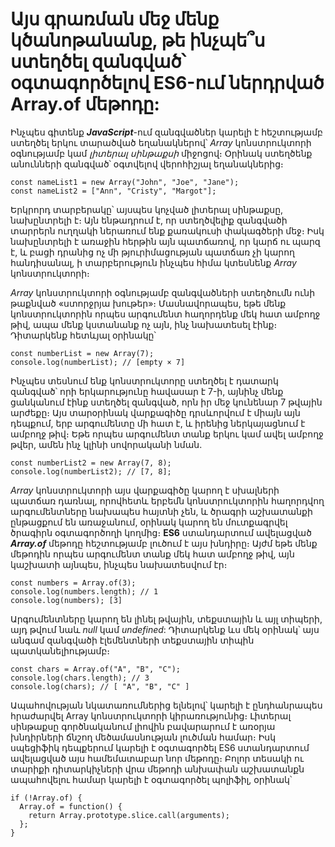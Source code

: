 # Այս գրառման մեջ մենք կծանոթանանք, թե ինչպե՞ս ստեղծել զանգված՝ օգտագործելով ES6-ում ներդրված Array.of մեթոդը:

Ինչպես գիտենք **_JavaScript_**-ում զանգվածներ կարելի է հեշտությամբ ստեղծել երկու տարածված եղանակներով՝ _Array_ կոնստրուկտորի օգնությամբ կամ _լիտերալ սինթաքսի_ միջոցով։ Օրինակ ստեղծենք անունների զանգված՝ օգտվելով վերոհիշյալ եղանակներից։

```
const nameList1 = new Array("John", "Joe", "Jane");
const nameList2 = ["Ann", "Cristy", "Margot"];
```

Երկրորդ տարբերակը՝ այսպես կոչված լիտերալ սինթաքսը, նախընտրելի է։ Այն ենթադրում է, որ ստեղծվելիք զանգվածի տարրերն ուղղակի ներառում ենք քառակուսի փակագծերի մեջ։ Իսկ նախընտրելի է առաջին հերթին այն պատճառով, որ կարճ ու պարզ է, և բացի դրանից ոչ մի թյուրիմացության պատճառ չի կարող հանդիսանալ, ի տարբերություն ինչպես հիմա կտեսնենք _Array_ կոնստրուկտորի։

_Array_ կոնստրուկտորի օգնությամբ զանգվածների ստեղծումն ունի թաքնված «ստորջրյա խութեր»։ Մասնավորապես, եթե մենք կոնստրուկտորին որպես արգումենտ հաղորդենք մեկ հատ ամբողջ թիվ, ապա մենք կստանանք ոչ այն, ինչ նախատեսել էինք։ Դիտարկենք հետևյալ օրինակը՝

```
const numberList = new Array(7);
console.log(numberList); // [empty × 7]
```

Ինչպես տեսնում ենք կոնստրուկտորը ստեղծել է դատարկ զանգված՝ որի երկարությունը հավասար է 7-ի, այնինչ մենք ցանկանում էինք ստեղծել զանգված, որն իր մեջ կունենար 7 թվային արժեքը։ Այս տարօրինակ վարքագիծը դրսևորվում է միայն այն դեպքում, երբ արգումենտը մի հատ է, և իրենից ներկայացնում է ամբողջ թիվ։ Եթե որպես արգումենտ տանք երկու կամ ավել ամբողջ թվեր, ամեն ինչ կլինի սովորականի նման․

```
const numberList2 = new Array(7, 8);
console.log(numberList2); // [7, 8];
```

_Array_ կոնստրուկտորի այս վարքագիծը կարող է սխալների պատճառ դառնալ, որովհետև երբեմն կոնստրուկտորին հաղորդվող արգումենտները նախապես հայտնի չեն, և ծրագրի աշխատանքի ընթացքում են առաջանում, օրինակ կարող են մուտքագրվել ծրագիրն օգտագործողի կողմից։ **ES6** ստանդարտում ավելացված **_Array.of_** մեթոդը հեշտությամբ լուծում է այս խնդիրը։ Այժմ եթե մենք մեթոդին որպես արգումենտ տանք մեկ հատ ամբողջ թիվ, այն կաշխատի այնպես, ինչպես նախատեսվում էր։

```
const numbers = Array.of(3);
console.log(numbers.length); // 1
console.log(numbers); [3]
```

Արգումենտները կարող են լինել թվային, տեքստային և այլ տիպերի, այդ թվում նաև _null_ կամ _undefined_: Դիտարկենք ևս մեկ օրինակ՝ այս անգամ զանգվածի էլեմենտների տեքստային տիպին պատկանելիությամբ։

```
const chars = Array.of("A", "B", "C");
console.log(chars.length); // 3
console.log(chars); // [ "A", "B", "C" ]
```

Ապահովության նկատառումներից ելնելով՝ կարելի է ընդհանրապես հրաժարվել Array կոնստրուկտորի կիրառությունից։ Լիտերալ սինթաքսը գործնականում լիովին բավարարում է առօրյա խնդիրների ճնշող մեծամասնության լուծման համար։ Իսկ սպեցիֆիկ դեպքերում կարելի է օգտագործել ES6 ստանդարտում ավելացված այս համեմատաբար նոր մեթոդը։ Բոլոր տեսակի ու տարիքի դիտարկիչների վրա մեթոդի անխափան աշխատանքն ապահովելու համար կարելի է օգտագործել պոլիֆիլ, օրինակ՝

```
if (!Array.of) {
  Array.of = function() {
    return Array.prototype.slice.call(arguments);
  };
}
```
